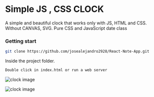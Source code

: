 # Simple JS , CSS CLOCK


A simple and beautiful clock that works only with JS, HTML and CSS. Without CANVAS, SVG. Pure CSS and JavaScript date class


### Getting start

```sh
git clone https://github.com/josealejandro2928/React-Note-App.git
```
Inside the project folder.
```sh
Double click in index.html or run a web server
```

![clock image](https://havanatursa.com/assets/images/npm/clock-js-1.jpeg)

![clock image](https://havanatursa.com/assets/images/npm/clock-js-2.jpeg)
